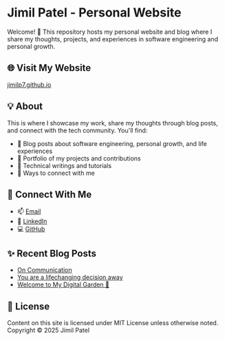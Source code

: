 # Jimil Patel - Personal Website

Welcome! 👋 This repository hosts my personal website and blog where I share my thoughts, projects, and experiences in software engineering and personal growth.

## 🌐 Visit My Website

[jimilp7.github.io](https://jimilp7.github.io)

## 💡 About

This is where I showcase my work, share my thoughts through blog posts, and connect with the tech community. You'll find:

- 📝 Blog posts about software engineering, personal growth, and life experiences
- 💼 Portfolio of my projects and contributions
- 🔧 Technical writings and tutorials
- 🤝 Ways to connect with me

## 🤝 Connect With Me

- 📫 [Email](mailto:jimilp7@gmail.com)
- 💼 [LinkedIn](https://www.linkedin.com/in/jimilp7/)
- 💻 [GitHub](https://github.com/jimilp7)

## ✨ Recent Blog Posts

- [On Communication](https://jimilp7.github.io/personal/2025/03/05/on-communication.html)
- [You are a lifechanging decision away](https://jimilp7.github.io/personal/2025/02/07/you-are-a-lifechanging-decision-away.html)
- [Welcome to My Digital Garden 🌱](https://jimilp7.github.io/personal/2025/02/03/welcome-to-my-digital-garden.html)

## 📄 License

Content on this site is licensed under MIT License unless otherwise noted.
Copyright © 2025 Jimil Patel
